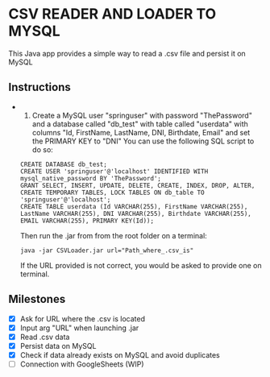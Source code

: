 # CSV READER AND LOADER TO MYSQL

This Java app provides a simple way to read a .csv file and persist it on MySQL

## Instructions
- 1. Create a MySQL user "springuser" with password "ThePassword" and a database called "db_test" with table called "userdata" with columns "Id, FirstName, LastName, DNI, Birthdate, Email" and set the PRIMARY KEY to "DNI" You can use the following SQL script to do so:
    ~~~
    CREATE DATABASE db_test;
    CREATE USER 'springuser'@'localhost' IDENTIFIED WITH mysql_native_password BY 'ThePassword';
    GRANT SELECT, INSERT, UPDATE, DELETE, CREATE, INDEX, DROP, ALTER, CREATE TEMPORARY TABLES, LOCK TABLES ON db_table TO 'springuser'@'localhost';
    CREATE TABLE userdata (Id VARCHAR(255), FirstName VARCHAR(255), LastName VARCHAR(255), DNI VARCHAR(255), Birthdate VARCHAR(255), EMAIL VARCHAR(255), PRIMARY KEY(Id));
    ~~~
    
    Then run the .jar from from the root folder on a terminal:
    ~~~
    java -jar CSVLoader.jar url="Path_where_.csv_is"
    ~~~
    If the  URL provided is not correct, you would be asked to provide one on terminal.

## Milestones

- [x] Ask for URL where the .csv is located
- [x] Input arg "URL" when launching .jar
- [x] Read .csv data
- [x] Persist data on MySQL
- [x] Check if data already exists on MySQL and avoid duplicates
- [ ] Connection with GoogleSheets (WIP)
